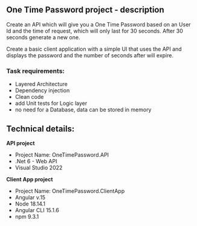 ## __One Time Password project - description__

Create an API which will give you a One Time Password based on an User Id and the time of request, which will only last for 30 seconds. After 30 seconds generate a new one.

Create a basic client application with a simple UI that uses the API and displays the password and the number of seconds after will expire.

### Task requirements:
* Layered Architecture
* Dependency injection
* Clean code
* add Unit tests for Logic layer
* no need for a Database, data can be stored in memory

## Technical details:
__API project__
* Project Name: OneTimePassword.API
* .Net 6 - Web API
* Visual Studio 2022

__Client App project__
* Project Name: OneTimePassword.ClientApp
* Angular v.15
* Node 18.14.1
* Angular CLI 15.1.6
* npm 9.3.1